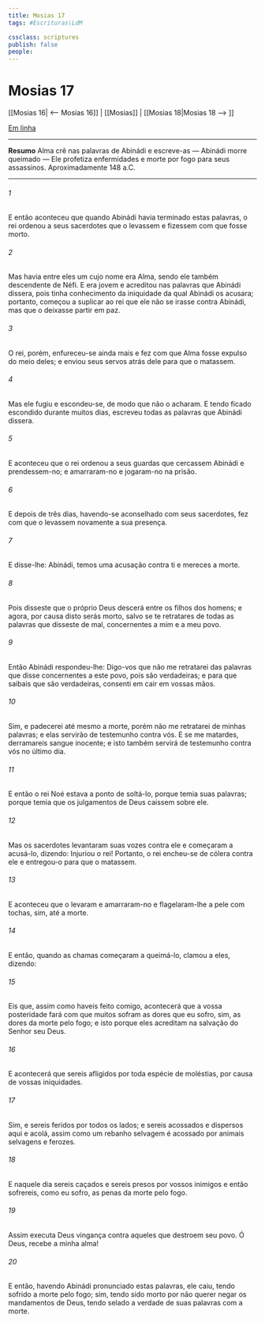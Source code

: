 ```yaml
---
title: Mosias 17
tags: #Escrituras\LdM

cssclass: scriptures
publish: false
people:
---
```


# Mosias 17
[[Mosias 16| <-- Mosias 16]] | [[Mosias]] | [[Mosias 18|Mosias 18 --> ]]

[Em linha](https://churchofjesuschrist.org/study/scriptures/bofm/mosiah/17?lang=por)

---
__Resumo__
Alma crê nas palavras de Abinádi e escreve-as — Abinádi morre queimado — Ele profetiza enfermidades e morte por fogo para seus assassinos. Aproximadamente 148 a.C.

---
###### 1 
E então aconteceu que quando Abinádi havia terminado estas palavras, o rei ordenou a seus sacerdotes que o levassem e fizessem com que fosse morto.

###### 2 
Mas havia entre eles um cujo nome era Alma, sendo ele também descendente de Néfi. E era jovem e acreditou nas palavras que Abinádi dissera, pois tinha conhecimento da iniquidade da qual Abinádi os acusara; portanto, começou a suplicar ao rei que ele não se irasse contra Abinádi, mas que o deixasse partir em paz.

###### 3 
O rei, porém, enfureceu-se ainda mais e fez com que Alma fosse expulso do meio deles; e enviou seus servos atrás dele para que o matassem.

###### 4 
Mas ele fugiu e escondeu-se, de modo que não o acharam. E tendo ficado escondido durante muitos dias, escreveu todas as palavras que Abinádi dissera.

###### 5 
E aconteceu que o rei ordenou a seus guardas que cercassem Abinádi e prendessem-no; e amarraram-no e jogaram-no na prisão.

###### 6 
E depois de três dias, havendo-se aconselhado com seus sacerdotes, fez com que o levassem novamente a sua presença.

###### 7 
E disse-lhe: Abinádi, temos uma acusação contra ti e mereces a morte.

###### 8 
Pois disseste que o próprio Deus descerá entre os filhos dos homens; e agora, por causa disto serás morto, salvo se te retratares de todas as palavras que disseste de mal, concernentes a mim e a meu povo.

###### 9 
Então Abinádi respondeu-lhe: Digo-vos que não me retratarei das palavras que disse concernentes a este povo, pois são verdadeiras; e para que saibais que são verdadeiras, consenti em cair em vossas mãos.

###### 10 
Sim, e padecerei até mesmo a morte, porém não me retratarei de minhas palavras; e elas servirão de testemunho contra vós. E se me matardes, derramareis sangue inocente; e isto também servirá de testemunho contra vós no último dia.

###### 11 
E então o rei Noé estava a ponto de soltá-lo, porque temia suas palavras; porque temia que os julgamentos de Deus caíssem sobre ele.

###### 12 
Mas os sacerdotes levantaram suas vozes contra ele e começaram a acusá-lo, dizendo: Injuriou o rei! Portanto, o rei encheu-se de cólera contra ele e entregou-o para que o matassem.

###### 13 
E aconteceu que o levaram e amarraram-no e flagelaram-lhe a pele com tochas, sim, até a morte.

###### 14 
E então, quando as chamas começaram a queimá-lo, clamou a eles, dizendo:

###### 15 
Eis que, assim como haveis feito comigo, acontecerá que a vossa posteridade fará com que muitos sofram as dores que eu sofro, sim, as dores da morte pelo fogo; e isto porque eles acreditam na salvação do Senhor seu Deus.

###### 16 
E acontecerá que sereis afligidos por toda espécie de moléstias, por causa de vossas iniquidades.

###### 17 
Sim, e sereis feridos por todos os lados; e sereis acossados e dispersos aqui e acolá, assim como um rebanho selvagem é acossado por animais selvagens e ferozes.

###### 18 
E naquele dia sereis caçados e sereis presos por vossos inimigos e então sofrereis, como eu sofro, as penas da morte pelo fogo.

###### 19 
Assim executa Deus vingança contra aqueles que destroem seu povo. Ó Deus, recebe a minha alma!

###### 20 
E então, havendo Abinádi pronunciado estas palavras, ele caiu, tendo sofrido a morte pelo fogo; sim, tendo sido morto por não querer negar os mandamentos de Deus, tendo selado a verdade de suas palavras com a morte.

